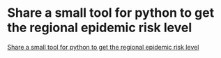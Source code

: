 # Share a small tool for python to get the regional epidemic risk level
[Share a small tool for python to get the regional epidemic risk level](https://aiwithcloud.com/2022/09/16/share_a_small_tool_for_python_to_get_the_regional_epidemic_risk_level/)